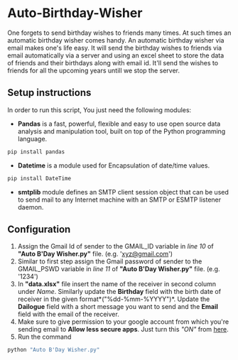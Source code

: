 # Auto-Birthday-Wisher

One forgets to send birthday wishes to friends many times. At such times an automatic birthday wisher comes handy. An automatic birthday wisher via email makes one's life easy. It will send the birthday wishes to friends via email automatically via a server and using an excel sheet to store the data of friends and their birthdays along with email id. It'll send the wishes to friends for all the upcoming years untill we stop the server.

## Setup instructions

In order to run this script, You just need the following modules:

- **Pandas** is a fast, powerful, flexible and easy to use open source data analysis and manipulation tool,
built on top of the Python programming language.
```bash
pip install pandas
```

- **Datetime** is a module used for Encapsulation of date/time values.
```bash
pip install DateTime
```

- **smtplib** module defines an SMTP client session object that can be used to send mail to any Internet machine with an SMTP or ESMTP listener daemon.

## Configuration
1. Assign the Gmail Id of sender to the GMAIL_ID variable in *line 10* of **"Auto B'Day Wisher.py"** file. (e.g. 'xyz@gmail.com')
2. Similar to first step assign the Gmail password of sender to the GMAIL_PSWD variable in *line 11* of **"Auto B'Day Wisher.py"** file. (e.g. '1234')
3. In **"data.xlsx"** file insert the name of the receiver in second column under *Name*. Similarly update the **Birthday** field with the birth date of receiver in the given format*("%dd-%mm-%YYYY")*. Update the **Dailogue** field with a short message you want to send and the **Email** field with the email of the receiver.
4. Make sure to give permission to your google account from which you're sending email to **Allow less secure apps**. Just turn this *"ON"* from [here](https://support.google.com/accounts/answer/6010255?hl=en#zippy=%2Cif-less-secure-app-access-is-off-for-your-account).
5. Run the command
```bash
python "Auto B'Day Wisher.py"
```
